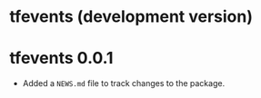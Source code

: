 # tfevents (development version)

# tfevents 0.0.1

* Added a `NEWS.md` file to track changes to the package.
